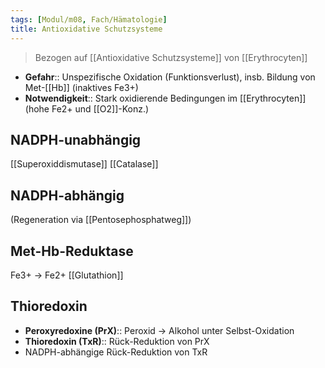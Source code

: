 ```yaml
---
tags: [Modul/m08, Fach/Hämatologie]
title: Antioxidative Schutzsysteme
---
```


> Bezogen auf [[Antioxidative Schutzsysteme]] von [[Erythrocyten]]

- **Gefahr**:: Unspezifische Oxidation (Funktionsverlust), insb. Bildung von Met-[[Hb]] (inaktives Fe3+)
- **Notwendigkeit**:: Stark oxidierende Bedingungen im [[Erythrocyten]] (hohe Fe2+ und [[O2]]-Konz.)

## NADPH-unabhängig

[[Superoxiddismutase]]
[[Catalase]]

## NADPH-abhängig

(Regeneration via [[Pentosephosphatweg]])

## Met-Hb-Reduktase 
Fe3+ → Fe2+
[[Glutathion]]
## Thioredoxin
- **Peroxyredoxine (PrX)**:: Peroxid → Alkohol unter Selbst-Oxidation
- **Thioredoxin (TxR)**:: Rück-Reduktion von PrX
- NADPH-abhängige Rück-Reduktion von TxR

